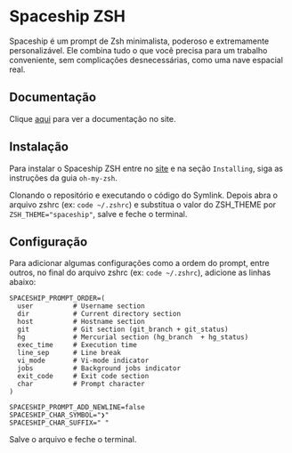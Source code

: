# Spaceship ZSH

Spaceship é um prompt de Zsh minimalista, poderoso e extremamente personalizável. Ele combina tudo o que você precisa para um trabalho conveniente, sem complicações desnecessárias, como uma nave espacial real.

## Documentação

Clique [aqui](https://github.com/denysdovhan/spaceship-prompt) para ver a documentação no site.

## Instalação

Para instalar o Spaceship ZSH entre no [site](https://github.com/denysdovhan/spaceship-prompt) e na seção `Installing`, siga as instruções da guia `oh-my-zsh`.

Clonando o repositório e executando o código do Symlink. Depois abra o arquivo zshrc (ex: `code ~/.zshrc`) e substitua o valor do ZSH_THEME por `ZSH_THEME="spaceship"`, salve e feche o terminal.

## Configuração

Para adicionar algumas configurações como a ordem do prompt, entre outros, no final do arquivo zshrc (ex: `code ~/.zshrc`), adicione as linhas abaixo:

```
SPACESHIP_PROMPT_ORDER=(
  user          # Username section
  dir           # Current directory section
  host          # Hostname section
  git           # Git section (git_branch + git_status)
  hg            # Mercurial section (hg_branch  + hg_status)
  exec_time     # Execution time
  line_sep      # Line break
  vi_mode       # Vi-mode indicator
  jobs          # Background jobs indicator
  exit_code     # Exit code section
  char          # Prompt character
)

SPACESHIP_PROMPT_ADD_NEWLINE=false
SPACESHIP_CHAR_SYMBOL="❯"
SPACESHIP_CHAR_SUFFIX=" "
```

Salve o arquivo e feche o terminal.
